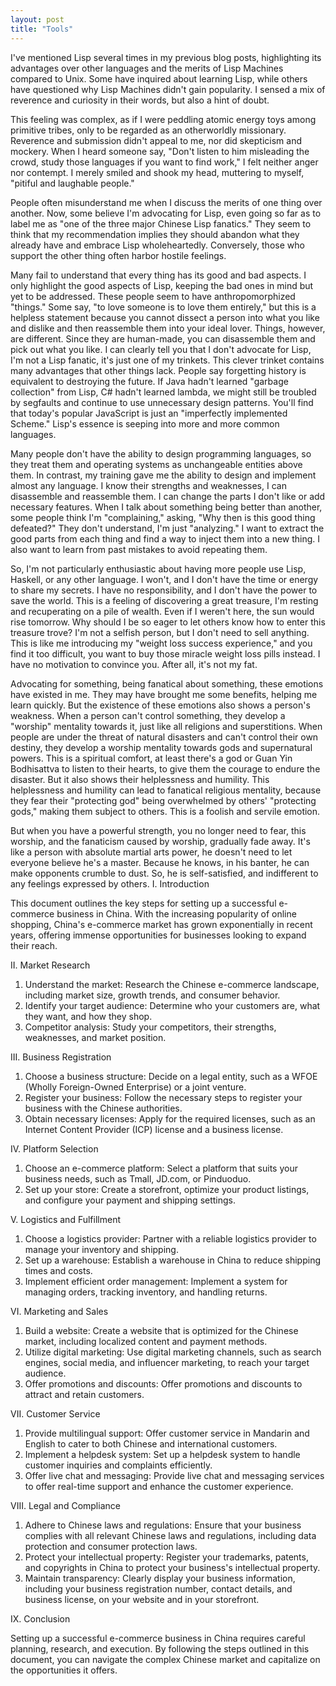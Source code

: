 ```yaml
---
layout: post
title: "Tools"
---
```


I've mentioned Lisp several times in my previous blog posts, highlighting its advantages over other languages and the merits of Lisp Machines compared to Unix. Some have inquired about learning Lisp, while others have questioned why Lisp Machines didn't gain popularity. I sensed a mix of reverence and curiosity in their words, but also a hint of doubt.

This feeling was complex, as if I were peddling atomic energy toys among primitive tribes, only to be regarded as an otherworldly missionary. Reverence and submission didn't appeal to me, nor did skepticism and mockery. When I heard someone say, "Don't listen to him misleading the crowd, study those languages if you want to find work," I felt neither anger nor contempt. I merely smiled and shook my head, muttering to myself, "pitiful and laughable people."

People often misunderstand me when I discuss the merits of one thing over another. Now, some believe I'm advocating for Lisp, even going so far as to label me as "one of the three major Chinese Lisp fanatics." They seem to think that my recommendation implies they should abandon what they already have and embrace Lisp wholeheartedly. Conversely, those who support the other thing often harbor hostile feelings.

Many fail to understand that every thing has its good and bad aspects. I only highlight the good aspects of Lisp, keeping the bad ones in mind but yet to be addressed. These people seem to have anthropomorphized "things." Some say, "to love someone is to love them entirely," but this is a helpless statement because you cannot dissect a person into what you like and dislike and then reassemble them into your ideal lover. Things, however, are different. Since they are human-made, you can disassemble them and pick out what you like. I can clearly tell you that I don't advocate for Lisp, I'm not a Lisp fanatic, it's just one of my trinkets. This clever trinket contains many advantages that other things lack. People say forgetting history is equivalent to destroying the future. If Java hadn't learned "garbage collection" from Lisp, C# hadn't learned lambda, we might still be troubled by segfaults and continue to use unnecessary design patterns. You'll find that today's popular JavaScript is just an "imperfectly implemented Scheme." Lisp's essence is seeping into more and more common languages.

Many people don't have the ability to design programming languages, so they treat them and operating systems as unchangeable entities above them. In contrast, my training gave me the ability to design and implement almost any language. I know their strengths and weaknesses, I can disassemble and reassemble them. I can change the parts I don't like or add necessary features. When I talk about something being better than another, some people think I'm "complaining," asking, "Why then is this good thing defeated?" They don't understand, I'm just "analyzing." I want to extract the good parts from each thing and find a way to inject them into a new thing. I also want to learn from past mistakes to avoid repeating them.

So, I'm not particularly enthusiastic about having more people use Lisp, Haskell, or any other language. I won't, and I don't have the time or energy to share my secrets. I have no responsibility, and I don't have the power to save the world. This is a feeling of discovering a great treasure, I'm resting and recuperating on a pile of wealth. Even if I weren't here, the sun would rise tomorrow. Why should I be so eager to let others know how to enter this treasure trove? I'm not a selfish person, but I don't need to sell anything. This is like me introducing my "weight loss success experience," and you find it too difficult, you want to buy those miracle weight loss pills instead. I have no motivation to convince you. After all, it's not my fat.

Advocating for something, being fanatical about something, these emotions have existed in me. They may have brought me some benefits, helping me learn quickly. But the existence of these emotions also shows a person's weakness. When a person can't control something, they develop a "worship" mentality towards it, just like all religions and superstitions. When people are under the threat of natural disasters and can't control their own destiny, they develop a worship mentality towards gods and supernatural powers. This is a spiritual comfort, at least there's a god or Guan Yin Bodhisattva to listen to their hearts, to give them the courage to endure the disaster. But it also shows their helplessness and humility. This helplessness and humility can lead to fanatical religious mentality, because they fear their "protecting god" being overwhelmed by others' "protecting gods," making them subject to others. This is a foolish and servile emotion.

But when you have a powerful strength, you no longer need to fear, this worship, and the fanaticism caused by worship, gradually fade away. It's like a person with absolute martial arts power, he doesn't need to let everyone believe he's a master. Because he knows, in his banter, he can make opponents crumble to dust. So, he is self-satisfied, and indifferent to any feelings expressed by others. I. Introduction

This document outlines the key steps for setting up a successful e-commerce business in China. With the increasing popularity of online shopping, China's e-commerce market has grown exponentially in recent years, offering immense opportunities for businesses looking to expand their reach.

II. Market Research

1. Understand the market: Research the Chinese e-commerce landscape, including market size, growth trends, and consumer behavior.
2. Identify your target audience: Determine who your customers are, what they want, and how they shop.
3. Competitor analysis: Study your competitors, their strengths, weaknesses, and market position.

III. Business Registration

1. Choose a business structure: Decide on a legal entity, such as a WFOE (Wholly Foreign-Owned Enterprise) or a joint venture.
2. Register your business: Follow the necessary steps to register your business with the Chinese authorities.
3. Obtain necessary licenses: Apply for the required licenses, such as an Internet Content Provider (ICP) license and a business license.

IV. Platform Selection

1. Choose an e-commerce platform: Select a platform that suits your business needs, such as Tmall, JD.com, or Pinduoduo.
2. Set up your store: Create a storefront, optimize your product listings, and configure your payment and shipping settings.

V. Logistics and Fulfillment

1. Choose a logistics provider: Partner with a reliable logistics provider to manage your inventory and shipping.
2. Set up a warehouse: Establish a warehouse in China to reduce shipping times and costs.
3. Implement efficient order management: Implement a system for managing orders, tracking inventory, and handling returns.

VI. Marketing and Sales

1. Build a website: Create a website that is optimized for the Chinese market, including localized content and payment methods.
2. Utilize digital marketing: Use digital marketing channels, such as search engines, social media, and influencer marketing, to reach your target audience.
3. Offer promotions and discounts: Offer promotions and discounts to attract and retain customers.

VII. Customer Service

1. Provide multilingual support: Offer customer service in Mandarin and English to cater to both Chinese and international customers.
2. Implement a helpdesk system: Set up a helpdesk system to handle customer inquiries and complaints efficiently.
3. Offer live chat and messaging: Provide live chat and messaging services to offer real-time support and enhance the customer experience.

VIII. Legal and Compliance

1. Adhere to Chinese laws and regulations: Ensure that your business complies with all relevant Chinese laws and regulations, including data protection and consumer protection laws.
2. Protect your intellectual property: Register your trademarks, patents, and copyrights in China to protect your business's intellectual property.
3. Maintain transparency: Clearly display your business information, including your business registration number, contact details, and business license, on your website and in your storefront.

IX. Conclusion

Setting up a successful e-commerce business in China requires careful planning, research, and execution. By following the steps outlined in this document, you can navigate the complex Chinese market and capitalize on the opportunities it offers.
